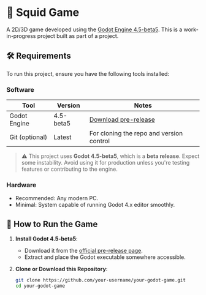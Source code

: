 # 🌟 Squid Game

A 2D/3D game developed using the [Godot Engine 4.5-beta5](https://godotengine.org/). This is a work-in-progress project built as part of a project.

## 🛠️ Requirements

To run this project, ensure you have the following tools installed:

### Software

| Tool            | Version          | Notes                                  |
|-----------------|------------------|----------------------------------------|
| Godot Engine    | 4.5-beta5        | [Download pre-release](https://godotengine.org/download/pre-release) |
| Git (optional)  | Latest           | For cloning the repo and version control |


> ⚠️ This project uses **Godot 4.5-beta5**, which is a **beta release**. Expect some instability. Avoid using it for production unless you're testing features or contributing to the engine.

### Hardware

- Recommended: Any modern PC.
- Minimal: System capable of running Godot 4.x editor smoothly.

## 🚀 How to Run the Game

1. **Install Godot 4.5-beta5**:
   - Download it from the [official pre-release page](https://godotengine.org/download/pre-release).
   - Extract and place the Godot executable somewhere accessible.

2. **Clone or Download this Repository**:
   ```bash
   git clone https://github.com/your-username/your-godot-game.git
   cd your-godot-game
